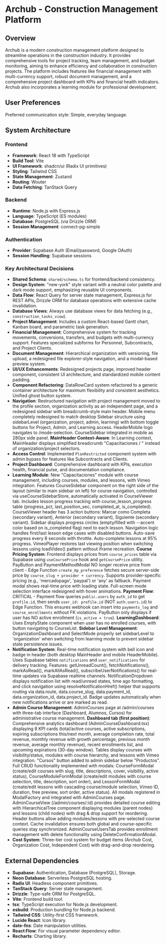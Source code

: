 # Archub - Construction Management Platform

## Overview

Archub is a modern construction management platform designed to streamline operations in the construction industry. It provides comprehensive tools for project tracking, team management, and budget monitoring, aiming to enhance efficiency and collaboration in construction projects. The platform includes features like financial management with multi-currency support, robust document management, and a comprehensive project dashboard with KPIs and financial health indicators. Archub also incorporates a learning module for professional development.

## User Preferences

Preferred communication style: Simple, everyday language.

## System Architecture

### Frontend
- **Framework**: React 18 with TypeScript
- **Build Tool**: Vite
- **UI Framework**: shadcn/ui (Radix UI primitives)
- **Styling**: Tailwind CSS
- **State Management**: Zustand
- **Routing**: Wouter
- **Data Fetching**: TanStack Query

### Backend
- **Runtime**: Node.js with Express.js
- **Language**: TypeScript (ES modules)
- **Database**: PostgreSQL (via Drizzle ORM)
- **Session Management**: connect-pg-simple

### Authentication
- **Provider**: Supabase Auth (Email/password, Google OAuth)
- **Session Handling**: Supabase sessions

### Key Architectural Decisions
- **Shared Schema**: `shared/schema.ts` for frontend/backend consistency.
- **Design System**: "new-york" style variant with a neutral color palette and dark mode support, emphasizing reusable UI components.
- **Data Flow**: React Query for server state management, Express.js for REST APIs, Drizzle ORM for database operations with extensive cache invalidation.
- **Database Views**: Always use database views for data fetching (e.g., `construction_tasks_view`).
- **Project Management**: Includes a custom React-based Gantt chart, Kanban board, and parametric task generation.
- **Financial Management**: Comprehensive system for tracking movements, conversions, transfers, and budgets with multi-currency support. Features specialized subforms for Personnel, Subcontracts, and Project Clients.
- **Document Management**: Hierarchical organization with versioning, file upload, a redesigned file explorer-style navigation, and a modal-based preview system.
- **UI/UX Enhancements**: Redesigned projects page, improved header component, consistent UI architecture, and standardized mobile content padding.
- **Component Refactoring**: DataRowCard system refactored to a generic container architecture for maximum flexibility and consistent aesthetics. Unified ghost button system.
- **Navigation**: Restructured navigation with project management moved to the profile section, organization activity as an independent page, and a redesigned sidebar with breadcrumb-style main header. Mobile menu completely redesigned to match desktop Sidebar structure using sidebarLevel (organization, project, admin, learning) with bottom toggle buttons for Project, Admin, and Learning access. HeaderMobile logo navigates to /mode-selection. CourseSidebar integrated in mobile as 280px side panel. **MainHeader Context-Aware**: In Learning context, MainHeader displays simplified breadcrumb "Capacitaciones / <Page Name>" instead of organization/project selectors.
- **Access Control**: Implemented `PlanRestricted` component system with admin bypass for features like Subcontracts and Clients.
- **Project Dashboard**: Comprehensive dashboard with KPIs, execution health, financial pulse, and documentation compliance.
- **Learning Module**: New "Capacitaciones" module with course management, including courses, modules, and lessons, with Vimeo integration. Features CourseSidebar component on the right side of the layout (similar to main sidebar on left) for course navigation, controlled via useCourseSidebarStore, automatically activated in CourseViewer tab. Includes lesson progress tracking with course_lesson_progress table (progress_pct, last_position_sec, completed_at, is_completed). CourseViewer header has 3 action buttons: Marcar como Completa (secondary variant), Anterior (secondary variant), Siguiente (secondary variant). Sidebar displays progress circles (empty/filled with --accent color based on is_completed flag) next to each lesson. Navigation logic handles first/last lesson edge cases with disabled buttons. Auto-save progress every 8 seconds with throttle. Auto-complete lessons at 95% progress. VimeoPlayer restores last viewing position when switching lessons using loadVideo() pattern without iframe recreation. **Course Pricing System**: Frontend displays prices from `course_prices` table via Supabase using `useCoursePrice` hook and `getCoursePrice` utility. PayButton and PaymentMethodModal NO longer receive price from client - Edge Function `create_mp_preference` fetches secure server-side price by `course_slug + provider + currency`. Supports provider-specific pricing (e.g., 'mercadopago', 'paypal') or 'any' as fallback. Payment modal shows real-time price with loading state. Full-screen mode selection interface redesigned with hover animations. **Payment Flow**: CRITICAL - Payment flow queries `public.users` by `auth_id` to get `profile.id`, then sends `user_id: profile.id` (NOT `auth.users.id`) to Edge Function. This ensures webhook can insert into `payments_log` and `course_enrollments` without FK violations. PayButton only displays if user has NO active enrollment (`is_active = true`). **LearningDashboard**: Uses EmptyState component when user has no enrolled courses, with button navigating to CourseList. **Sidebar Level Management**: OrganizationDashboard and SelectMode properly set sidebarLevel to 'organization' when switching from learning mode to prevent sidebar state persistence issues.
- **Notification System**: Real-time notification system with bell icon and badge in header (both desktop MainHeader and mobile HeaderMobile). Uses Supabase tables `notifications` and `user_notifications` for delivery tracking. Features: getUnreadCount(), fetchNotifications(), markAsRead(), markAllAsRead(), subscribeUserNotifications() for real-time updates via Supabase realtime channels. NotificationDropdown displays notification list with read/unread states, time ago formatting, and click navigation using resolveNotificationHref() helper that supports routing via data.route, data.course_slug, data.payment_id, data.organization_id, data.project_id. Badge updates automatically when new notifications arrive or are marked as read.
- **Admin Course Management**: AdminCourses page at /admin/courses with three-tab interface (Dashboard, Alumnos, Cursos) for administrative course management. **Dashboard tab (first position)**: Comprehensive analytics dashboard (AdminCourseDashboard.tsx) displaying 8 KPI cards (total/active courses, active subscriptions, expiring subscriptions this/next month, average completion rate, total revenue, monthly revenue with growth percentage, previous month revenue, average monthly revenue), recent enrollments list, and upcoming expirations (30-day window). Tables display courses with visibility/status, modules with course hierarchy, and lessons with Vimeo integration. "Cursos" button added to admin sidebar below "Productos". Full CRUD functionality implemented with modals: CourseFormModal (create/edit courses with slug, title, descriptions, cover, visibility, active status), CourseModuleFormModal (create/edit modules with course selection, title, description, sort order), and LessonFormModal (create/edit lessons with cascading course/module selection, Vimeo ID, duration, free preview, sort order, active status). All modals registered in ModalFactory and integrated with AdminCourses page. AdminCourseView (/admin/courses/:id) provides detailed course editing with HierarchicalTree component displaying modules (parent nodes) and lessons (child nodes) with drag & drop support for reordering. Header buttons allow adding modules/lessons with pre-selected course context. Cache invalidation ensures both global and course-specific queries stay synchronized. AdminCourseUsersTab provides enrollment management with delete functionality using DeleteConfirmationModal.
- **Cost System**: Three-tier cost system for budget items (Archub Cost, Organization Cost, Independent Cost) with drag-and-drop reordering.

## External Dependencies

- **Supabase**: Authentication, Database (PostgreSQL), Storage.
- **Neon Database**: Serverless PostgreSQL hosting.
- **Radix UI**: Headless component primitives.
- **TanStack Query**: Server state management.
- **Drizzle**: Type-safe ORM for PostgreSQL.
- **Vite**: Frontend build tool.
- **tsx**: TypeScript execution for Node.js development.
- **esbuild**: Production bundling for Node.js backend.
- **Tailwind CSS**: Utility-first CSS framework.
- **Lucide React**: Icon library.
- **date-fns**: Date manipulation utilities.
- **React Flow**: For visual parameter dependency editor.
- **Recharts**: Charting library.